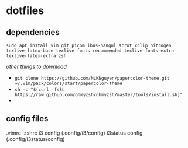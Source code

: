 # dotfiles

## dependencies

`sudo apt install vim git picom ibus-hangul scrot xclip nitrogen texlive-latex-base texlive-fonts-recommended texlive-fonts-extra texlive-latex-extra zsh`

*other things to download*

- `git clone https://github.com/NLKNguyen/papercolor-theme.git ~/.vim/pack/colors/start/papercolor-theme`
- `sh -c "$(curl -fsSL https://raw.github.com/ohmyzsh/ohmyzsh/master/tools/install.sh)"`
-   


## config files
.vimrc
.zshrc
i3 config (.config/i3/config)
i3status config (.config/i3status/config)
